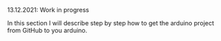 13.12.2021: Work in progress

In this section I will describe step by step how to get the arduino project from GitHub to you arduino.
